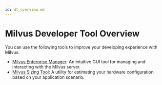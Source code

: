 ```yaml
---
id: dt_overview.md
---
```


# Milvus Developer Tool Overview


You can use the following tools to improve your developing experience with Milvus. 

- [Milvus Enterprise Manager](https://zilliz.com/products/em): An intuitive GUI tool for managing and interacting with the Milvus server. 
- [Milvus Sizing Tool](https://zilliz.com/sizing-tool): A utility for estimating your hardware configuration based on your application scenario. 